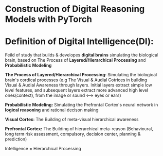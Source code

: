 # Construction of Digital Reasoning Models with PyTorch

 
# Definition of Digital Intelligence(DI):
Feild of study that builds & developes **digital brains** simulating the biological brain, based on The Process of **Layered/Hierarchical Processing** and **Probabilistic Modeling**


**The Process of Layered/Hierarchical Processing:** Simulating the biological brain's cordical processes (e.g The Visual & Audial Cotrices in building Visual & Audial Awareness through layers. Initial layers extract simple low level features, and subsequent layers extract more advanced high level ones(context), from the image or sound <==> eyes or ears) 


**Probabilistic Modeling:** Simulating the Prefrontal Cortex's neural network in **logical reasoning** and rational decison making 

**Visual Cortex:** The Building of meta-visual hierarchical awareness

**Prefrontal Cortex:** The Building of hierarchical meta-reason (Behavioural, long term risk assessment, compulsory, decision center, planning & prediction)
 

Intelligence = Hierarchical Processing
